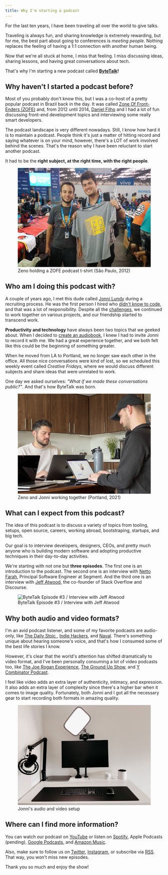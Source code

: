 ```yaml
---
title: Why I'm starting a podcast
---
```


For the last ten years, I have been traveling all over the world to give talks.

Traveling is always fun, and sharing knowledge is extremely rewarding, but for me, the best part about going to conferences is _meeting people_. Nothing replaces the feeling of having a 1:1 connection with another human being.

Now that we're all stuck at home, I miss that feeling. I miss discussing ideas, sharing lessons, and having great conversations about tech.

That's why I'm starting a new podcast called **[ByteTalk](https://bytetalkpodcast.com)!**

## Why haven't I started a podcast before?

Most of you probably don't know this, but I was a co-host of a pretty popular podcast in Brazil back in the day. It was called [Zone Of Front-Enders (ZOFE)](https://zofe.com.br) and, from 2012 until 2014, [Daniel Filho](https://twitter.com/danielfilho) and I had a lot of fun discussing front-end development topics and interviewing some really smart developers.

The podcast landscape is very different nowadays. Still, I know how hard it is to maintain a podcast. People think it's just a matter of hitting record and saying whatever is on your mind, however, there's a LOT of work involved behind the scenes. That's the reason why I have been reluctant to start another podcast.

It had to be the **right subject, at the right time, with the right people**.

<figure>
    <img src="/img/posts/why-im-starting-a-podcast-4.jpg" class="post-image-full" alt="Zeno holding a ZOFE podcast t-shirt (São Paulo, 2012)">
    <figcaption class="post-image-caption">Zeno holding a ZOFE podcast t-shirt (São Paulo, 2012)</figcaption>
</figure>

## Who am I doing this podcast with?

A couple of years ago, I met this dude called [Jonni Lundy](https://twitter.com/jonnilundy) during a recruiting process. He was the first person I hired who [didn't know to code](/hiring-someone-who-doesnt-know-how-to-code), and that was a lot of responsibility. Despite all the [challenges](https://medium.com/@jonnilundy/first-100-days-the-story-cea9d590f63b), we continued to work together on various projects, and our friendship started to transcend work.

**Productivity and technology** have always been two topics that we geeked about. When I decided to [create an audiobook](https://14habits.com), I knew I had to invite Jonni to record it with me. We had a great experience together, and we both felt like this could be the beginning of something greater.

When he moved from LA to Portland, we no longer saw each other in the office. All those nice conversations were kind of lost, so we scheduled this weekly event called _Creative Fridays_, where we would discuss different subjects and share ideas that were unrelated to work.

One day we asked ourselves: _"What if we made these conversations public?"_. And that's how ByteTalk was born.

<figure>
    <img src="/img/posts/why-im-starting-a-podcast-1.jpg" class="post-image-full" alt="Zeno and Jonni working together (Portland, 2021)">
    <figcaption class="post-image-caption">Zeno and Jonni working together (Portland, 2021)</figcaption>
</figure>

## What can I expect from this podcast?

The idea of this podcast is to discuss a variety of topics from tooling, setups, open source, careers, working abroad, bootstraping, startups, and big tech.

Our goal is to interview developers, designers, CEOs, and pretty much anyone who is building modern software and adopting productive techniques in their day-to-day activities.

We're starting with not one but **three episodes**. The first one is an introduction to the podcast. The second one is an interview with [Netto Farah](https://twitter.com/nettofarah), Principal Software Engineer at Segment. And the third one is an interview with [Jeff Atwood](https://twitter.com/codinghorror), the co-founder of Stack Overflow and Discourse.

<figure>
    <img src="/img/posts/why-im-starting-a-podcast-3.png" class="post-image-full" alt="ByteTalk Episode #3 / Interview with Jeff Atwood">
    <figcaption class="post-image-caption">ByteTalk Episode #3 / Interview with Jeff Atwood</figcaption>
</figure>

## Why both audio and video formats?

I'm an avid podcast listener, and some of my favorite podcasts are audio-only, like [The Daily Stoic
](https://open.spotify.com/show/7fY99FB3bNyn7nEdXCoBeB), [Indie Hackers](https://open.spotify.com/show/4ex8hmrHCPvPohKJb3wsuC), and [Naval](https://open.spotify.com/show/7qZAVw03FuurfYnWIWwkHY). There's something unique about hearing someone's voice, and that's how I consumed some of the best life stories I know.

However, it's clear that the world's attention has shifted dramatically to video format, and I've been personally consuming a lot of video podcasts too, like [The Joe Rogan Experience](https://www.youtube.com/watch?v=dC6tQLPs2ak&list=PLTzRFr8g1XSyzsZ74FQr_3FYjmJBU3_ff&ab_channel=JREClips), [The Ground Up Show](https://www.youtube.com/playlist?list=PLXKuahfdkl6zi3mXUN35__u30yFbjl5zh), and [Y Combinator Podcast](https://www.youtube.com/playlist?list=PLQ-uHSnFig5PACZiyiDk1O24Zm9wxAEUi).

I feel like video adds an extra layer of authenticity, intimacy, and expression. It also adds an extra layer of complexity since there's a higher bar when it comes to image quality. Fortunately, both Jonni and I got all the necessary gear to start recording both formats in amazing quality.

<figure>
    <img src="/img/posts/why-im-starting-a-podcast-2.jpg" class="post-image-full" alt="Jonni's audio and video setup">
    <figcaption class="post-image-caption">Jonni's audio and video setup</figcaption>
</figure>

## Where can I find more information?

You can watch our podcast on [YouTube](https://www.youtube.com/channel/UCsQshwH9tvDddsbI-T2X-8A) or listen on [Spotify](https://open.spotify.com/show/1G9X747zxYoatabp4Qnv11), Apple Podcasts (pending), [Google Podcasts](https://podcasts.google.com/feed/aHR0cHM6Ly9mZWVkcy50cmFuc2lzdG9yLmZtL2J5dGV0YWxr), and [Amazon Music](https://music.amazon.com/podcasts/456b55ad-c213-4042-8c97-f7f726fa81bc).

Also, make sure to follow us on [Twitter](https://twitter.com/ByteTalkPodcast), [Instagram](https://www.instagram.com/ByteTalkPodcast/), or subscribe via [RSS](https://feeds.transistor.fm/bytetalk). That way, you won't miss new episodes.

Thank you so much and enjoy the show!
